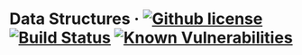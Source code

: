 # Data Structures &middot; [![Github license](https://img.shields.io/badge/license-GPLv3-blue.svg)](https://www.gnu.org/licenses/gpl-3.0) [![Build Status](https://travis-ci.org/Blahodatny/Data_Structures.svg?branch=master)](https://travis-ci.org/Blahodatny/Data_Structures) [![Known Vulnerabilities](https://snyk.io/test/github/Blahodatny/Data_Structures/badge.svg?targetFile=build.gradle)](https://snyk.io/test/github/Blahodatny/Data_Structures?targetFile=build.gradle) 